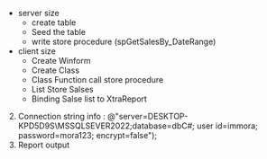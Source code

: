 
- server size 
  + create table
  + Seed the table
  + write store procedure (spGetSalesBy_DateRange)
- client size
  + Create Winform
  + Create Class
  + Class Function call store procedure
  + List Store Salses
  + Binding Salse list to XtraReport
    
2. Connection string info :
           @"server=DESKTOP-KPD5D9S\MSSQLSEVER2022;database=dbC#;
            user id=immora; password=mora123; encrypt=false");
3. Report output
   
    
